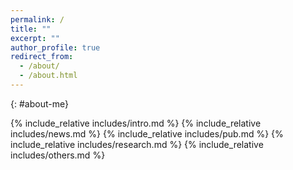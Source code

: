 ```yaml
---
permalink: /
title: ""
excerpt: ""
author_profile: true
redirect_from: 
  - /about/
  - /about.html
---
```

<span class='anchor' id='about-me'></span>
{: #about-me}

{% include_relative includes/intro.md %}
{% include_relative includes/news.md %}
{% include_relative includes/pub.md %}
{% include_relative includes/research.md %}
{% include_relative includes/others.md %}

